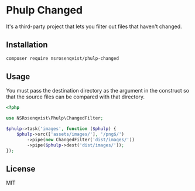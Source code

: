Phulp Changed
=============

It's a third-party project that lets you filter out files that haven't changed.

## Installation

```bash
composer require nsrosenqvist/phulp-changed
```

## Usage

You must pass the destination directory as the argument in the construct so that
the source files can be compared with that directory.

```php
<?php

use NSRosenqvist\Phulp\ChangedFilter;

$phulp->task('images', function ($phulp) {
    $phulp->src(['assets/images/'], '/png$/')
        ->pipe(new ChangedFilter('dist/images/'))
        ->pipe($phulp->dest('dist/images/'));
});
```

## License
MIT
